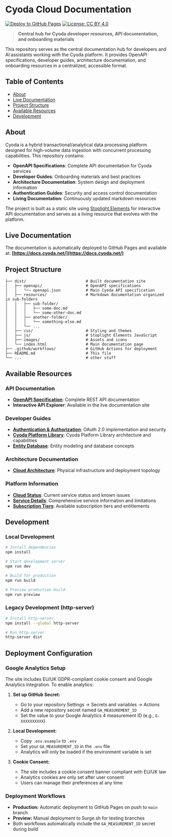 # Cyoda Cloud Documentation

[![Deploy to GitHub Pages](https://github.com/Cyoda-platform/cyoda-docs/actions/workflows/static.yml/badge.svg)](https://github.com/Cyoda-platform/cyoda-docs/actions/workflows/static.yml)
[![License: CC BY 4.0](https://img.shields.io/badge/License-CC%20BY%204.0-lightgrey.svg)](https://creativecommons.org/licenses/by/4.0/)

> **Central hub for Cyoda developer resources, API documentation, and onboarding materials**

This repository serves as the central documentation hub for developers and AI assistants working with the Cyoda platform. It provides OpenAPI specifications, developer guides, architecture documentation, and onboarding resources in a centralized, accessible format.

## Table of Contents

- [About](#about)
- [Live Documentation](#live-documentation)
- [Project Structure](#project-structure)
- [Available Resources](#available-resources)
- [Development](#development)

## About

Cyoda is a hybrid transactional/analytical data processing platform designed for high-volume data ingestion with concurrent processing capabilities. This repository contains:

- **OpenAPI Specifications**: Complete API documentation for Cyoda services
- **Developer Guides**: Onboarding materials and best practices
- **Architecture Documentation**: System design and deployment information
- **Authentication Guides**: Security and access control documentation
- **Living Documentation**: Continuously updated markdown resources

The project is built as a static site using [Stoplight Elements](https://stoplight.io/open-source/elements) for interactive API documentation and serves as a living resource that evolves with the platform.

## Live Documentation

The documentation is automatically deployed to GitHub Pages and available at:
**[https://docs.cyoda.net/](https://docs.cyoda.net/)**

## Project Structure

```
├── dist/                          # Built documentation site
│   ├── openapi/                   # OpenAPI specifications
│   │   └── openapi.json           # Main Cyoda API specification
│   ├── resources/                 # Markdown documentation organized in sub-folders
│   │   ├── sub-folder/           
│   │   │   ├── some-doc.md
│   │   │   └── some-other-doc.md
│   │   ├── another-folder/          
│   │   │   └── something-else.md
│   │   └── ...
│   ├── css/                       # Styling and themes
│   ├── js/                        # Stoplight Elements JavaScript
│   ├── images/                    # Assets and icons
│   └── index.html                 # Main documentation page
├── .github/workflows/             # GitHub Actions for deployment
├── README.md                      # This file
└── ...                            # other stuff
```

## Available Resources

### API Documentation
- **[OpenAPI Specification](dist/openapi/openapi.json)**: Complete REST API documentation
- **Interactive API Explorer**: Available in the live documentation site

### Developer Guides
- **[Authentication & Authorization](dist/resources/guides/authentication-authorization.md)**: OAuth 2.0 implementation and security
- **[Cyoda Platform Library](dist/resources/guides/cpl-overview.md)**: Cyoda Platform Library architecture and capabilities
- **[Entity Database](dist/resources/guides/cyoda-entity-database.md)**: Entity modeling and database concepts

### Architecture Documentation
- **[Cloud Architecture](dist/resources/architecture/cyoda-cloud-architecture.md)**: Physical infrastructure and deployment topology

### Platform Information
- **[Cloud Status](dist/resources/platform/cyoda-cloud-status.md)**: Current service status and known issues
- **[Service Details](dist/resources/platform/cloud-service-details.md)**: Comprehensive service information and limitations
- **[Subscription Tiers](dist/resources/platform/entitlements.md)**: Available subscription tiers and entitlements


## Development

### Local Development
```bash
# Install dependencies
npm install

# Start development server
npm run dev

# Build for production
npm run build

# Preview production build
npm run preview
```

### Legacy Development (http-server)
```bash
# Install http-server
npm install --global http-server

# Run http-server
http-server dist
```

## Deployment Configuration

### Google Analytics Setup

The site includes EU/UK GDPR-compliant cookie consent and Google Analytics integration. To enable analytics:

1. **Set up GitHub Secret:**
   - Go to your repository Settings → Secrets and variables → Actions
   - Add a new repository secret named `GA_MEASUREMENT_ID`
   - Set the value to your Google Analytics 4 measurement ID (e.g., `G-XXXXXXXXXX`)

2. **Local Development:**
   - Copy `.env.example` to `.env`
   - Set your `GA_MEASUREMENT_ID` in the `.env` file
   - Analytics will only be loaded if the environment variable is set

3. **Cookie Consent:**
   - The site includes a cookie consent banner compliant with EU/UK law
   - Analytics cookies are only set after user consent
   - Users can manage their preferences at any time

### Deployment Workflows

- **Production:** Automatic deployment to GitHub Pages on push to `main` branch
- **Preview:** Manual deployment to Surge.sh for testing branches
- Both workflows automatically include the `GA_MEASUREMENT_ID` secret during build

